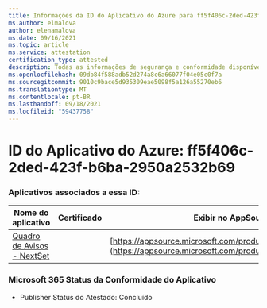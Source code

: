 ```yaml
---
title: Informações da ID do Aplicativo do Azure para ff5f406c-2ded-423f-b6ba-2950a2532b69
ms.author: elmalova
author: elenamalova
ms.date: 09/16/2021
ms.topic: article
ms.service: attestation
certification_type: attested
description: Todas as informações de segurança e conformidade disponíveis para ff5f406c-2ded-423f-b6ba-2950a2532b69.
ms.openlocfilehash: 09db84f588adb52d274a8c6a66077f04e05c0f7a
ms.sourcegitcommit: 9010c9bace5d935309eae5098f5a126a55270eb6
ms.translationtype: MT
ms.contentlocale: pt-BR
ms.lasthandoff: 09/18/2021
ms.locfileid: "59437758"
---
```

# <a name="azure-app-id-ff5f406c-2ded-423f-b6ba-2950a2532b69"></a>ID do Aplicativo do Azure: ff5f406c-2ded-423f-b6ba-2950a2532b69


### <a name="apps-associated-with-this-id"></a>Aplicativos associados a essa ID:
| **Nome do aplicativo** | **Certificado** | **Exibir no AppSource** |
|--------------|---------------|-----------------------|
| [Quadro de Avisos - NextSet](https://docs.microsoft.com/microsoft-365-app-certification/forward/WA200002122) |  | [https://appsource.microsoft.com/product/office/WA200002122](https://appsource.microsoft.com/product/office/WA200002122) |

### <a name="microsoft-365-app-compliance-status"></a>Microsoft 365 Status da Conformidade do Aplicativo
- Publisher Status do Atestado: Concluído
